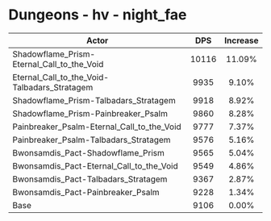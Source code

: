 # Dungeons - hv - night_fae
| Actor | DPS | Increase |
|---|:---:|:---:|
|Shadowflame_Prism-Eternal_Call_to_the_Void|10116|11.09%|
|Eternal_Call_to_the_Void-Talbadars_Stratagem|9935|9.10%|
|Shadowflame_Prism-Talbadars_Stratagem|9918|8.92%|
|Shadowflame_Prism-Painbreaker_Psalm|9860|8.28%|
|Painbreaker_Psalm-Eternal_Call_to_the_Void|9777|7.37%|
|Painbreaker_Psalm-Talbadars_Stratagem|9576|5.16%|
|Bwonsamdis_Pact-Shadowflame_Prism|9565|5.04%|
|Bwonsamdis_Pact-Eternal_Call_to_the_Void|9549|4.86%|
|Bwonsamdis_Pact-Talbadars_Stratagem|9367|2.87%|
|Bwonsamdis_Pact-Painbreaker_Psalm|9228|1.34%|
|Base|9106|0.00%|
